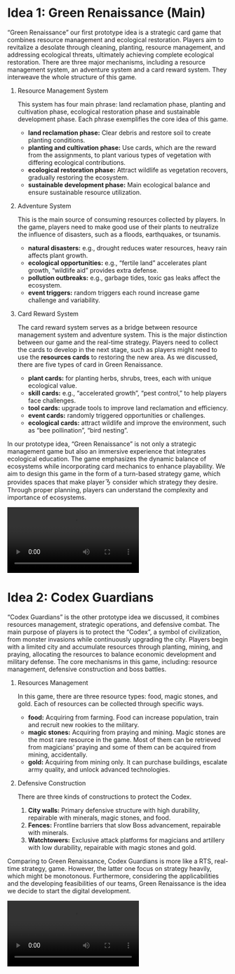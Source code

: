 # Idea 1: Green Renaissance (Main)

“Green Renaissance” our first prototype idea is a strategic card game that combines resource management and ecological restoration. Players aim to revitalize a desolate through cleaning, planting, resource management, and addressing ecological threats, ultimately achieving complete ecological restoration. There are three major mechanisms, including a resource management system, an adventure system and a card reward system. They interweave the whole structure of this game.

1. Resource Management System
    
    This system has four main phrase: land reclamation phase, planting and cultivation phase, ecological restoration phase and sustainable development phase. Each phrase exemplifies the core idea of this game.
    
    - **land reclamation phase:** Clear debris and restore soil to create planting conditions.
    - **planting and cultivation phase:** Use cards, which are the reward from the assignments, to plant various types of vegetation with differing ecological contributions.
    - **ecological restoration phase:** Attract wildlife as vegetation recovers, gradually restoring the ecosystem.
    - **sustainable development phase:** Main ecological balance and ensure sustainable resource utilization.
2. Adventure System
    
    This is the main source of consuming resources collected by players. In the game, players need to make good use of their plants to neutralize the influence of disasters, such as a floods, earthquakes, or tsunamis.
    
    - **natural disasters:** e.g., drought reduces water resources, heavy rain affects plant growth.
    - **ecological opportunities:** e.g., “fertile land” accelerates plant growth, “wildlife aid” provides extra defense.
    - **pollution outbreaks:** e.g., garbage tides, toxic gas leaks affect the ecosystem.
    - **event triggers:** random triggers each round increase game challenge and variability.
3. Card Reward System
    
    The card reward system serves as a bridge between resource management system and adventure system. This is the major distinction between our game and the real-time strategy. Players need to collect the cards to develop in the next stage, such as players might need to use the **resources cards** to restoring the new area. As we discussed, there are five types of card in Green Renaissance.
    
    - **plant cards:** for planting herbs, shrubs, trees, each with unique ecological value.
    - **skill cards:** e.g., “accelerated growth”, “pest control,” to help players face challenges.
    - **tool cards:** upgrade tools to improve land reclamation and efficiency.
    - **event cards:** randomly triggered opportunities or challenges.
    - **ecological cards:** attract wildlife and improve the environment, such as “bee pollination”, “bird nesting”.

In our prototype idea, “Green Renaissance” is not only a strategic management game but also an immersive experience that integrates ecological education. The game emphasizes the dynamic balance of ecosystems while incorporating card mechanics to enhance playability. We aim to design this game in the form of a turn-based strategy game, which provides spaces that make playerㄋ consider which strategy they desire. Through proper planning, players can understand the complexity and importance of ecosystems.

![Video: Paper Prototype Idea 1](week3/Prototype%20Idea%201.mp4)


# Idea 2: Codex Guardians

“Codex Guardians” is the other prototype idea we discussed, it combines resources management, strategic operations, and defensive combat. The main purpose of players is to protect the “Codex”, a symbol of civilization, from monster invasions while continuously upgrading the city. Players begin with a limited city and accumulate resources through planting, mining, and praying, allocating the resources to balance economic development and military defense. The core mechanisms in this game, including: resource management, defensive construction and boss battles.

1. Resources Management
    
    In this game, there are three resource types: food, magic stones, and gold. Each of resources can be collected through specific ways.
    
    - **food:** Acquiring from farming. Food can increase population, train and recruit new rookies to the military.
    - **magic stones:** Acquiring from praying and mining. Magic stones are the most rare resource in the game. Most of them can be retrieved from magicians’ praying and some of them can be acquired from mining, accidentally.
    - **gold:** Acquiring from mining only. It can purchase buildings, escalate army quality, and unlock advanced technologies.
2. Defensive Construction
    
    There are three kinds of constructions to protect the Codex.
    
    1. **City walls:** Primary defensive structure with high durability, repairable with minerals, magic stones, and food.
    2. **Fences:** Frontline barriers that slow Boss advancement, repairable with minerals.
    3. **Watchtowers:** Exclusive attack platforms for magicians and artillery with low durability, repairable with magic stones and gold.

Comparing to Green Renaissance, Codex Guardians is more like a RTS, real-time strategy, game. However, the latter one focus on strategy heavily, which might be monotonous. Furthermore, considering the applicabilities and the developing feasibilities of our teams, Green Renaissance is the idea we decide to start the digital development.

![Video: Paper Prototype Idea 2](week3/Prototype%20Idea%202.mp4)